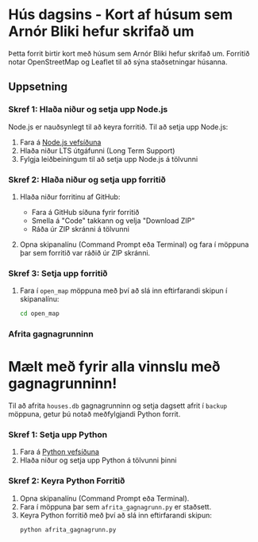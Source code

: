 # Hús dagsins - Kort af húsum sem Arnór Bliki hefur skrifað um

Þetta forrit birtir kort með húsum sem Arnór Bliki hefur skrifað um. Forritið notar OpenStreetMap og Leaflet til að sýna staðsetningar húsanna.

## Uppsetning

### Skref 1: Hlaða niður og setja upp Node.js

Node.js er nauðsynlegt til að keyra forritið. Til að setja upp Node.js:

1. Fara á [Node.js vefsíðuna](https://nodejs.org/)
2. Hlaða niður LTS útgáfunni (Long Term Support)
3. Fylgja leiðbeiningum til að setja upp Node.js á tölvunni

### Skref 2: Hlaða niður og setja upp forritið

1. Hlaða niður forritinu af GitHub:
   - Fara á GitHub síðuna fyrir forritið
   - Smella á "Code" takkann og velja "Download ZIP"
   - Ráða úr ZIP skránni á tölvunni

2. Opna skipanalínu (Command Prompt eða Terminal) og fara í möppuna þar sem forritið var ráðið úr ZIP skránni.

### Skref 3: Setja upp forritið

1. Fara í `open_map` möppuna með því að slá inn eftirfarandi skipun í skipanalínu:
   ```bash
   cd open_map
### Afrita gagnagrunninn

# Mælt með fyrir alla vinnslu með gagnagrunninn!

Til að afrita `houses.db` gagnagrunninn og setja dagsett afrit í `backup` möppuna, getur þú notað meðfylgjandi Python forrit.

### Skref 1: Setja upp Python

1. Fara á [Python vefsíðuna](https://www.python.org/)
2. Hlaða niður og setja upp Python á tölvunni þinni

### Skref 2: Keyra Python Forritið

1. Opna skipanalínu (Command Prompt eða Terminal).
2. Fara í möppuna þar sem `afrita_gagnagrunn.py` er staðsett.
3. Keyra Python forritið með því að slá inn eftirfarandi skipun:
   ```bash
   python afrita_gagnagrunn.py


